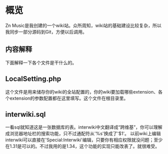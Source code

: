 # 概览
Zn Music是我创建的一个wiki站。众所周知，wiki站的基础建设比较复杂，所以我同步一部分源码到Git，方便以后调用。

内容解释
----
下面解释一下各个文件是干什么的。
## LocalSetting.php
这个文件是用来储存你的wiki的全站配置的，你的wiki要加载哪些extension、各个extension的参数配置都在这里填写。这个文件在根目录里。
## interwiki.sql
一看sql就知道这是一张数据库的表。interwiki中文翻译成“跨维基”，你可以理解成浏览器地址栏的搜索功能，只不过通配符从'%s'换成了'$1'。
以前wiki上编辑interwiki可以直接在'Special:Interwiki'编辑，只要你有相应权限就没问题；至少在1.31是可以的。不过我用的是1.34，这个功能的实现只能改表了。就很难受。
